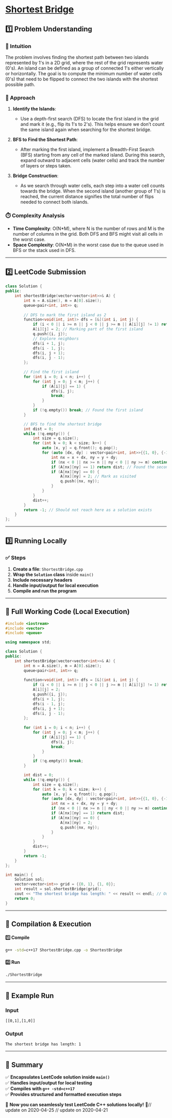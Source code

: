 # **[Shortest Bridge](https://leetcode.com/problems/shortest-bridge/description/)**  

## **1️⃣ Problem Understanding**  
### **📌 Intuition**  
The problem involves finding the shortest path between two islands represented by 1's in a 2D grid, where the rest of the grid represents water (0's). An island can be defined as a group of connected 1's either vertically or horizontally. The goal is to compute the minimum number of water cells (0's) that need to be flipped to connect the two islands with the shortest possible path.

### **🚀 Approach**  
1. **Identify the Islands**:  
   - Use a depth-first search (DFS) to locate the first island in the grid and mark it (e.g., flip its 1's to 2's). This helps ensure we don’t count the same island again when searching for the shortest bridge.
  
2. **BFS to Find the Shortest Path**:  
   - After marking the first island, implement a Breadth-First Search (BFS) starting from any cell of the marked island. During this search, expand outward to adjacent cells (water cells) and track the number of layers or steps taken.
  
3. **Bridge Construction**:  
   - As we search through water cells, each step into a water cell counts towards the bridge. When the second island (another group of 1's) is reached, the current distance signifies the total number of flips needed to connect both islands.

### **⏱️ Complexity Analysis**  
- **Time Complexity**: O(N*M), where N is the number of rows and M is the number of columns in the grid. Both DFS and BFS might visit all cells in the worst case.  
- **Space Complexity**: O(N*M) in the worst case due to the queue used in BFS or the stack used in DFS.

---  

## **2️⃣ LeetCode Submission**  
```cpp
class Solution {
public:
    int shortestBridge(vector<vector<int>>& A) {
        int n = A.size(), m = A[0].size();
        queue<pair<int, int>> q;
        
        // DFS to mark the first island as 2
        function<void(int, int)> dfs = [&](int i, int j) {
            if (i < 0 || i >= n || j < 0 || j >= m || A[i][j] != 1) return;
            A[i][j] = 2; // Marking part of the first island
            q.push({i, j});
            // Explore neighbors
            dfs(i + 1, j);
            dfs(i - 1, j);
            dfs(i, j + 1);
            dfs(i, j - 1);
        };
        
        // Find the first island
        for (int i = 0; i < n; i++) {
            for (int j = 0; j < m; j++) {
                if (A[i][j] == 1) {
                    dfs(i, j);
                    break;
                }
            }
            if (!q.empty()) break; // Found the first island
        }

        // BFS to find the shortest bridge
        int dist = 0;
        while (!q.empty()) {
            int size = q.size();
            for (int k = 0; k < size; k++) {
                auto [x, y] = q.front(); q.pop();
                for (auto [dx, dy] : vector<pair<int, int>>{{1, 0}, {-1, 0}, {0, 1}, {0, -1}}) {
                    int nx = x + dx, ny = y + dy;
                    if (nx < 0 || nx >= n || ny < 0 || ny >= m) continue;
                    if (A[nx][ny] == 1) return dist; // Found the second island
                    if (A[nx][ny] == 0) {
                        A[nx][ny] = 2; // Mark as visited
                        q.push({nx, ny});
                    }
                }
            }
            dist++;
        }
        return -1; // Should not reach here as a solution exists
    }
};
```  

---  

## **3️⃣ Running Locally**  
### **✅ Steps**  
1. **Create a file**: `ShortestBridge.cpp`  
2. **Wrap the `Solution` class** inside `main()`  
3. **Include necessary headers**  
4. **Handle input/output for local execution**  
5. **Compile and run the program**  

---  

## **📝 Full Working Code (Local Execution)**  
```cpp
#include <iostream>
#include <vector>
#include <queue>

using namespace std;

class Solution {
public:
    int shortestBridge(vector<vector<int>>& A) {
        int n = A.size(), m = A[0].size();
        queue<pair<int, int>> q;
        
        function<void(int, int)> dfs = [&](int i, int j) {
            if (i < 0 || i >= n || j < 0 || j >= m || A[i][j] != 1) return;
            A[i][j] = 2; 
            q.push({i, j});  
            dfs(i + 1, j);
            dfs(i - 1, j);
            dfs(i, j + 1);
            dfs(i, j - 1);
        };
        
        for (int i = 0; i < n; i++) {
            for (int j = 0; j < m; j++) {
                if (A[i][j] == 1) {
                    dfs(i, j);
                    break;
                }
            }
            if (!q.empty()) break; 
        }

        int dist = 0;
        while (!q.empty()) {
            int size = q.size();
            for (int k = 0; k < size; k++) {
                auto [x, y] = q.front(); q.pop();
                for (auto [dx, dy] : vector<pair<int, int>>{{1, 0}, {-1, 0}, {0, 1}, {0, -1}}) {
                    int nx = x + dx, ny = y + dy;
                    if (nx < 0 || nx >= n || ny < 0 || ny >= m) continue;
                    if (A[nx][ny] == 1) return dist; 
                    if (A[nx][ny] == 0) {
                        A[nx][ny] = 2; 
                        q.push({nx, ny});
                    }
                }
            }
            dist++;
        }
        return -1; 
    }
};

int main() {
    Solution sol;
    vector<vector<int>> grid = {{0, 1}, {1, 0}};
    int result = sol.shortestBridge(grid);
    cout << "The shortest bridge has length: " << result << endl; // Output should be 1
    return 0;
}
```  

---  

## **🔧 Compilation & Execution**  
#### **1️⃣ Compile**  
```bash
g++ -std=c++17 ShortestBridge.cpp -o ShortestBridge
```  

#### **2️⃣ Run**  
```bash
./ShortestBridge
```  

---  

## **🎯 Example Run**  
### **Input**  
```
[[0,1],[1,0]]
```  
### **Output**  
```
The shortest bridge has length: 1
```  

---  

## **📌 Summary**  
✅ **Encapsulates LeetCode solution inside `main()`**  
✅ **Handles input/output for local testing**  
✅ **Compiles with `g++ -std=c++17`**  
✅ **Provides structured and formatted execution steps**  

🚀 **Now you can seamlessly test LeetCode C++ solutions locally!** 🚀// update on 2020-04-25
// update on 2020-04-21
